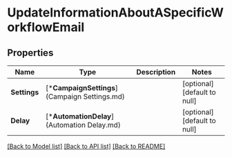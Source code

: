 # UpdateInformationAboutASpecificWorkflowEmail

## Properties
Name | Type | Description | Notes
------------ | ------------- | ------------- | -------------
**Settings** | [***CampaignSettings**](Campaign Settings.md) |  | [optional] [default to null]
**Delay** | [***AutomationDelay**](Automation Delay.md) |  | [optional] [default to null]

[[Back to Model list]](../README.md#documentation-for-models) [[Back to API list]](../README.md#documentation-for-api-endpoints) [[Back to README]](../README.md)

